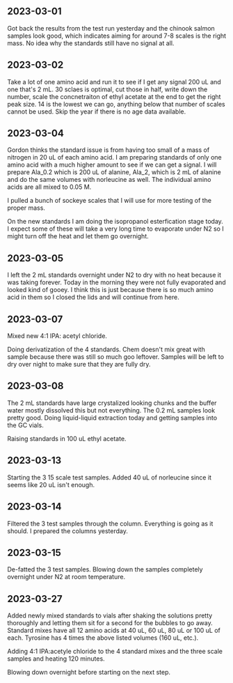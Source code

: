 ## 2023-03-01
Got back the results from the test run yesterday and the chinook salmon samples look good, which indicates aiming for around 7-8 scales is the right mass.
No idea why the standards still have no signal at all.

## 2023-03-02
Take a lot of one amino acid and run it to see if I get any signal 200 uL and one that's 2 mL. 30 sclaes is optimal, cut those in half, write down the number, scale the concnetraiton of ethyl acetate at the end to get the right peak size. 14 is the lowest we can go, anything below that number of scales cannot be used. Skip the year if there is no age data available. 

## 2023-03-04 
Gordon thinks the standard issue is from having too small of a mass of nitrogen in 20 uL of each amino acid. 
I am preparing standards of only one amino acid with a much higher amount to see if we can get a signal.
I will prepare Ala_0.2 which is 200 uL of alanine, Ala_2, which is 2 mL of alanine and do the same volumes with norleucine as well.
The individual amino acids are all mixed to 0.05 M. 

I pulled a bunch of sockeye scales that I will use for more testing of the proper mass. 

On the new standards I am doing the isopropanol esterfication stage today. I expect some of these will take a very long time to evaporate under N2 so I might turn off the heat and let them go overnight. 

## 2023-03-05
I left the 2 mL standards overnight under N2 to dry with no heat because it was taking forever. Today in the morning they were not fully evaporated and looked kind of gooey. I think this is just because there is so much amino acid in them so I closed the lids and will continue from here. 

## 2023-03-07
Mixed new 4:1 IPA: acetyl chloride. 

Doing derivatization of the 4 standards. Chem doesn't mix great with sample because there was still so much goo leftover. 
Samples will be left to dry over night to make sure that they are fully dry. 

## 2023-03-08
The 2 mL standards have large crystalized looking chunks and the buffer water mostly dissolved this but not everything.
The 0.2 mL samples look pretty good. 
Doing liquid-liquid extraction today and getting samples into the GC vials. 

Raising standards in 100 uL ethyl acetate. 

## 2023-03-13
Starting the 3 15 scale test samples. Added 40 uL of norleucine since it seems like 20 uL isn't enough. 

## 2023-03-14 
Filtered the 3 test samples through the column. Everything is going as it should. I prepared the columns yesterday.

## 2023-03-15
De-fatted the 3 test samples. Blowing down the samples completely overnight under N2 at room temperature. 

## 2023-03-27
Added newly mixed standards to vials after shaking the solutions pretty thoroughly and letting them sit for a second for the bubbles to go away.
Standard mixes have all 12 amino acids at 40 uL, 60 uL, 80 uL or 100 uL of each. 
Tyrosine has 4 times the above listed volumes (160 uL, etc.).

Adding 4:1 IPA:acetyle chloride to the 4 standard mixes and the three scale samples and heating 120 minutes. 

Blowing down overnight before starting on the next step.
